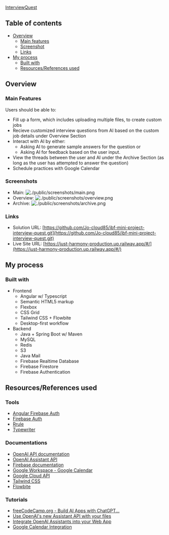 [InterviewQuest](https://just-harmony-production.up.railway.app/#/)

## Table of contents

-   [Overview](#overview)
    -   [Main features](#main-features)
    -   [Screenshot](#screenshot)
    -   [Links](#links)
-   [My process](#my-process)
    -   [Built with](#built-with)
    -   [Resources/References used](#resources-references)

## Overview

### Main Features

Users should be able to:

-   Fill up a form, which includes uploading multiple files, to create custom jobs 
-   Recieve customized interview questions from AI based on the custom job details under Overview Section
-   Interact with AI by either:
    - Asking AI to generate sample answers for the question or 
    - Asking AI for feedback based on the user input.
-   View the threads between the user and AI under the Archive Section (as long as the user has attempted to answer the question)
-   Schedule practices with Google Calendar

### Screenshots

-   Main: ![./public/screenshots/main.png](/public/screenshots/main.png)
-   Overview: ![./public/screenshots/overview.png](./public/screenshots/overview.png)
-   Archive: ![./public/screenshots/archive.png](./public/screenshots/archive.png)

### Links

-   Solution URL: [https://github.com/Jo-cloud85/ibf-mini-project-interview-quest.git](https://github.com/Jo-cloud85/ibf-mini-project-interview-quest.git)
-   Live Site URL: [https://just-harmony-production.up.railway.app/#/](https://just-harmony-production.up.railway.app/#/)

## My process

### Built with
-   Frontend 
    - Angular w/ Typescript
    - Semantic HTML5 markup
    - Flexbox
    - CSS Grid
    - Tailwind CSS + Flowbite
    - Desktop-first workflow
-   Backend 
    - Java + Spring Boot w/ Maven
    - MySQL
    - Redis
    - S3
    - Java Mail
    - Firebase Realtime Database
    - Firebase Firestore
    - Firebase Authentication

## Resources/References used

### Tools
- [Angular Firebase Auth]()
- [Firebase Auth]()
- [Rrule](https://jkbrzt.github.io/rrule/)
- [Typewriter](https://css-tricks.com/snippets/css/typewriter-effect/)

### Documentations
- [OpenAI API documentation](https://platform.openai.com/docs/api-reference/chat/create)
- [OpenAI Assistant API](https://platform.openai.com/docs/assistants/overview)
- [Firebase documentation](https://firebase.google.com/docs/admin/setup#java)
- [Google Workspace - Google Calendar](https://developers.google.com/calendar/api/v3/reference/events)
- [Google Cloud API](https://console.cloud.google.com/apis/library?project=interviewquest-b0b2e)
- [Tailwind CSS](https://tailwindcss.com/docs/configuration)
- [Flowbite](https://flowbite.com/docs/getting-started/angular/)

### Tutorials
- [freeCodeCamp.org - Build AI Apps with ChatGPT...](https://www.youtube.com/watch?v=jlogLBkPZ2A)
- [Use OpenAI's new Assistant API with your files](https://www.youtube.com/watch?v=lNdpu6u9ZYM)
- [Integrate OpenAI Assistants into your Web App](https://www.youtube.com/watch?v=lTF43_-TjbQ)
- [Google Calendar Integration](https://www.youtube.com/watch?v=w6rzVKBsB3A&list=PLlaJNuOIC_9--9vwfGBR8XF2zymdqD-Sk&index=1)